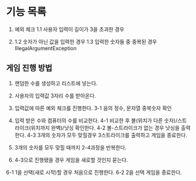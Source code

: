 # 기능 목록
1. 예외 체크 
1.1 사용자 입력이 길이가 3을 초과한 경우 

2. 1.2 숫자가 아닌 값을 입력한 경우
1.3 입력한 숫자들 중 중복된 경우
  IllegalArgumentException 
## 게임 진행 방법

1. 랜덤한 수를 생성하고 리스트에 넣는다.
2. 사용자의 입력값 3자리 수를 받아온다.
3. 입력값에 따른 예외 체크를 진행한다.
3-1 음의 정수, 문자열 중복숫자 확인

5. 입력 받은 수와 컴퓨터의 수를 비교한다.
4-1 비교한 후 볼(위치가 다른 숫자)/스트라이크(위치까지 완벽)/낫싱 확인한다. 
4-2 볼-스트라이크가 없는 경우 낫싱을 출력한다. 
4-3 3개의 숫자가 모두 맞힐경우 3스트라이크를 출력하고 게임을 종료한다.

5. 3개의 숫자를 모두 맞힐 때까지 2-4과정을 반복한다.
6. 4-3으로 진행됐을 경우 게임을 새로할 것인지 묻는다.

6-1  1을 선택(새로 시작)할 경우 처음으로 진행한다.
6-2  2을 선택 게임을 종료한다.